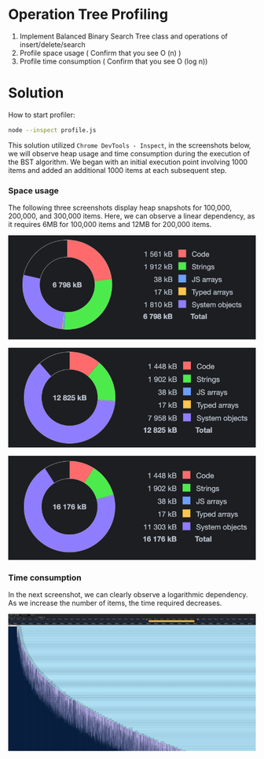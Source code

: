 # Operation Tree Profiling

1. Implement Balanced Binary Search Tree class and operations of insert/delete/search
1. Profile space usage ( Confirm that you see O (n) )
1. Profile time consumption ( Confirm that you see O (log n))

# Solution

How to start profiler:

```bash
node --inspect profile.js
```

This solution utilized `Chrome DevTools - Inspect`, in the screenshots below, we will observe heap usage and time consumption during the execution of the BST algorithm. We began with an initial execution point involving 1000 items and added an additional 1000 items at each subsequent step.

### Space usage 

The following three screenshots display heap snapshots for 100,000, 200,000, and 300,000 items. Here, we can observe a linear dependency, as it requires 6MB for 100,000 items and 12MB for 200,000 items.

![heap-100000](./assets/heap-100000.png)

![heap-200000](./assets/heap-200000.png)

![heap-300000](./assets/heap-300000.png)

### Time consumption

In the next screenshot, we can clearly observe a logarithmic dependency. As we increase the number of items, the time required decreases.

![time-consumption](./assets/time-consumption.png)